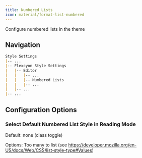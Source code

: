 ```yaml
---
title: Numbered Lists
icon: material/format-list-numbered
---
```


Configure numbered lists in the theme

## Navigation

```md
Style Settings
|-- ...
|-- Flexcyon Style Settings
|   |-- Editor
|   |   |-- ...
|   |   |-- Numbered Lists
|   |   |-- ...
|   |-- ...
|-- ...
```

## Configuration Options

### Select Default Numbered List Style in Reading Mode

Default: none (class toggle)

Options: Too many to list (see https://developer.mozilla.org/en-US/docs/Web/CSS/list-style-type#Values)
